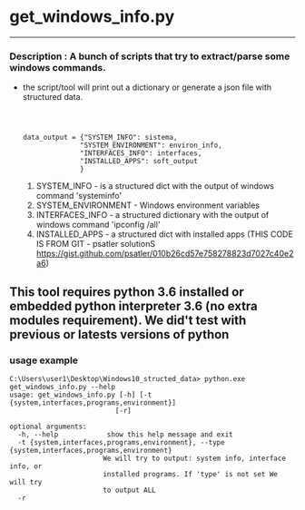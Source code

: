 # get_windows_info.py

---
### Description : A bunch  of scripts that try to extract/parse some windows commands.
- the script/tool will print out a dictionary or generate a json file with structured data.
    ````



    data_output = {"SYSTEM_INFO": sistema,
                  "SYSTEM_ENVIRONMENT": environ_info,
                  "INTERFACES_INFO": interfaces,
                  "INSTALLED_APPS": soft_output
                  }
    ````
    1. SYSTEM_INFO - is a structured dict with the output of windows command 'systeminfo'
    2. SYSTEM_ENVIRONMENT - Windows environment variables
    3. INTERFACES_INFO - a structured dictionary with the output of windows command 'ipconfig /all'
    3. INSTALLED_APPS - a structured dict with installed apps (THIS CODE IS FROM GIT -  psatler solutionS https://gist.github.com/psatler/010b26cd57e758278823d7027c40e2a6)
    
 ## This tool requires python 3.6 installed or embedded python interpreter 3.6 (no extra modules requirement). We did't test with previous or latests versions of python
 
 ### usage example
 ````
 C:\Users\user1\Desktop\Windows10_structed_data> python.exe get_windows_info.py --help
 usage: get_windows_info.py [-h] [-t {system,interfaces,programs,environment}]
                           [-r]

 optional arguments:
   -h, --help            show this help message and exit
   -t {system,interfaces,programs,environment}, --type {system,interfaces,programs,environment}
                        We will try to output: system info, interface info, or
                        installed programs. If 'type' is not set We will try
                        to output ALL
   -r
 ````
